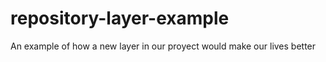 # repository-layer-example
An example of how a new layer in our proyect would make our lives better
